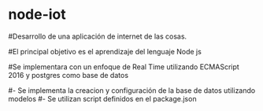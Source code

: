 # node-iot


#Desarrollo de una aplicación de internet de las cosas. 

#El principal objetivo es el aprendizaje del lenguaje Node js

#Se implementara con un enfoque de Real Time utilizando ECMAScript 2016 y postgres como base de datos 

#- Se implementa la creacion y configuración de la base de datos utilizando modelos
#- Se utilizan script definidos en el package.json
